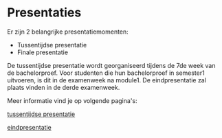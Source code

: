 # Presentaties
Er zijn 2 belangrijke presentatiemomenten:
* Tussentijdse presentatie
* Finale presentatie

De tussentijdse presentatie wordt georganiseerd tijdens de 7de week van de bachelorproef.  Voor studenten die hun bachelorproef in semester1 uitvoeren, is  dit in de examenweek na module1.
De eindpresentatie zal plaats vinden in de derde examenweek.

Meer informatie vind je op volgende pagina's:

[tussentijdse presentatie](./tussentijdse_presntatie.md)

[eindpresentatie](./eindpresentatie.md)